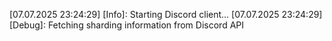 [07.07.2025 23:24:29] [Info]: Starting Discord client...
[07.07.2025 23:24:29] [Debug]: Fetching sharding information from Discord API
